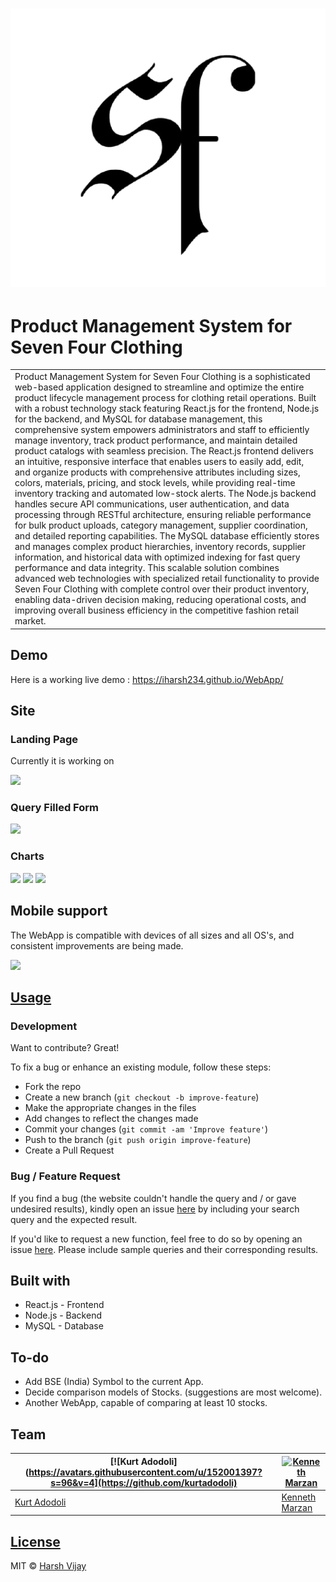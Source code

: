 # ![WebApp](https://github.com/kurtadodoli/sevenfour/blob/main/client/src/assets/images/sfc-logo.png)
# Product Management System for Seven Four Clothing
<table>
<tr>
<td>
Product Management System for Seven Four Clothing is a sophisticated web-based application designed to streamline and optimize the entire product lifecycle management process for clothing retail operations. Built with a robust technology stack featuring React.js for the frontend, Node.js for the backend, and MySQL for database management, this comprehensive system empowers administrators and staff to efficiently manage inventory, track product performance, and maintain detailed product catalogs with seamless precision. The React.js frontend delivers an intuitive, responsive interface that enables users to easily add, edit, and organize products with comprehensive attributes including sizes, colors, materials, pricing, and stock levels, while providing real-time inventory tracking and automated low-stock alerts. The Node.js backend handles secure API communications, user authentication, and data processing through RESTful architecture, ensuring reliable performance for bulk product uploads, category management, supplier coordination, and detailed reporting capabilities. The MySQL database efficiently stores and manages complex product hierarchies, inventory records, supplier information, and historical data with optimized indexing for fast query performance and data integrity. This scalable solution combines advanced web technologies with specialized retail functionality to provide Seven Four Clothing with complete control over their product inventory, enabling data-driven decision making, reducing operational costs, and improving overall business efficiency in the competitive fashion retail market.
</td>
</tr>
</table>


## Demo
Here is a working live demo :  https://iharsh234.github.io/WebApp/


## Site

### Landing Page
Currently it is working on 

![](https://iharsh234.github.io/WebApp/images/demo/web_app_face.JPG)

### Query Filled Form
![](https://iharsh234.github.io/WebApp/images/demo/demo_query.JPG)

### Charts
![](https://iharsh234.github.io/WebApp/images/demo/demo_chart1.JPG)
![](https://iharsh234.github.io/WebApp/images/demo/demo_chart2.JPG)
![](https://iharsh234.github.io/WebApp/images/demo/demo_chart3.JPG)


## Mobile support
The WebApp is compatible with devices of all sizes and all OS's, and consistent improvements are being made.

![](https://iharsh234.github.io/WebApp/images/demo/mobile.png)




## [Usage](https://iharsh234.github.io/WebApp/) 

### Development
Want to contribute? Great!

To fix a bug or enhance an existing module, follow these steps:

- Fork the repo
- Create a new branch (`git checkout -b improve-feature`)
- Make the appropriate changes in the files
- Add changes to reflect the changes made
- Commit your changes (`git commit -am 'Improve feature'`)
- Push to the branch (`git push origin improve-feature`)
- Create a Pull Request 

### Bug / Feature Request

If you find a bug (the website couldn't handle the query and / or gave undesired results), kindly open an issue [here](https://github.com/iharsh234/WebApp/issues/new) by including your search query and the expected result.

If you'd like to request a new function, feel free to do so by opening an issue [here](https://github.com/iharsh234/WebApp/issues/new). Please include sample queries and their corresponding results.


## Built with 

- React.js - Frontend
- Node.js - Backend
- MySQL - Database


## To-do
- Add BSE (India) Symbol to the current App.
- Decide comparison models of Stocks. (suggestions are most welcome).
- Another WebApp, capable of comparing at least 10 stocks.

## Team

[![Kurt Adodoli](https://avatars.githubusercontent.com/u/152001397?s=96&v=4](https://github.com/kurtadodoli)  | [![Kenneth Marzan](https://github.com/iharsh234/WebApp/blob/master/images/quandl.jpg)](vhttps://github.com/kennnn1)
---|---
[Kurt Adodoli ](https://github.com/kurtadodoli) |[Kenneth Marzan](https://github.com/kennnn1)

## [License](https://github.com/iharsh234/WebApp/blob/master/LICENSE.md)

MIT © [Harsh Vijay ](https://github.com/iharsh234)


